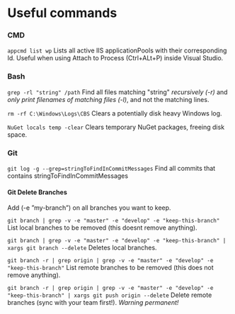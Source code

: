 # Useful commands

### CMD
``` appcmd list wp ```
Lists all active IIS applicationPools with their corresponding Id. Useful when using Attach to Process (Ctrl+ALt+P) inside Visual Studio.

### Bash
``` grep -rl "string" /path ```
Find all files matching "string" *recursively (-r)* and *only print filenames of matching files (-l)*, and not the matching lines.

``` rm -rf C:\Windows\Logs\CBS ```
Clears a potentially disk heavy Windows log.

``` NuGet locals temp -clear ```
Clears temporary NuGet packages, freeing disk space.

### Git
``` git log -g --grep=stringToFindInCommitMessages ```
Find all commits that contains stringToFindInCommitMessages

#### Git Delete Branches
Add (-e ”my-branch”) on all branches you want to keep.

``` git branch | grep -v -e "master" -e "develop" -e "keep-this-branch" ```
List local branches to be removed (this doesnt remove anything).

``` git branch | grep -v -e "master" -e "develop" -e "keep-this-branch" | xargs git branch --delete ```
Deletes local branches.

``` git branch -r | grep origin | grep -v -e "master" -e "develop" -e "keep-this-branch" ```
List remote branches to be removed (this does not remove anything).

``` git branch -r | grep origin | grep -v -e "master" -e "develop" -e "keep-this-branch" | xargs git push origin --delete ```
Delete remote branches (sync with your team first!). *Warning permanent!*
